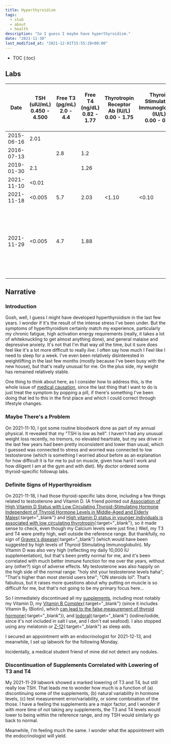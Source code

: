 ```yaml
---
title: Hyperthyroidism
tags:
  - stub
  - about
  - health
description: "So I guess I maybe have hyperthyroidism."
date: "2021-11-30"
last_modified_at: "2021-12-01T15:55:28+00:00"
---
```


* TOC
{:toc}

## Labs

|Date|TSH (uIU/mL)<br />0.450 - 4.500|Free T3 (pg/mL)<br />2.0 - 4.4|Free T4 (ng/dL)<br />0.82 - 1.77|Thyrotropin<br />Receptor Ab (IU/L)<br />0.00 - 1.75|Thyroid Stimulating<br />Immunoglobulin (IU/L)<br />0.00 - 0.55|Total Testosterone (ng/dL)<br />264-916|Sex Hormone<br />Binding Globulin (nmol/L)<br />16.5-55.9|Vitamin D (ng/mL)<br />30.0 - 100.0|Comments|
|-|-|-|-|-|-|-|-|-|-|
|2015-06-16|2.01| | | | |718| |86.5| |
|2016-07-13| |2.8|1.2| | | | |110| |
|2019-01-30|2.1| |1.26| | |713| | | |
|2021-11-10|<0.01| | | | | | | | |
|2021-11-18|<0.005|5.7|2.03|<1.10|<0.10|905|62.3|137.0|pursuant to low TSH test|
|2021-11-29|<0.005|4.7|1.88| | | | | |after 6 days of discontinuing all [supplements](/physical-fitness/#supplements),<br />most notably, Iodoral, Vitamin D, Vitamin B<sub>7</sub> (Biotin)|

## Narrative

### Introduction

Gosh, well, I guess I might have developed hyperthyroidism in the last few years. I wonder if it's the result of the intense stress I've been under. But the symptoms of hyperthyroidism certainly match my experience, particularly my chronic fatigue, high activation energy requirements (really, it takes a lot of whiteknuckling to get almost anything done), and general malaise and depressive anxiety. It's not that I'm that way _all_ the time, but it sure does feel like it's a lot more difficult to really _live_. I often say how much I Feel like I need to sleep for a week. I've even been relatively disinterested in weightlifting in the last few months (mostly because I've been busy with the new house), but that's really unusual for me. On the plus side, my weight has remained relatively stable.

One thing to think about here, as I consider how to address this, is the whole issue of [medical causation](/medical-causation/), since the last thing that I want to do is just treat the symptom by popping a pill, if there's something I've been doing that led to this in the first place and which I could correct through lifestyle changes.

### Maybe There's a Problem

On 2021-11-10, I got some routine bloodwork done as part of my annual physical. It revealed that my "TSH is low as hell". I haven't had any unusual weight loss recently, no tremors, no elevated heartrate, but my sex drive in the last few years had been pretty inconsistent and lower than usual, which I guessed was connected to stress and worried was connected to low testosterone (which is something I worried about before as an explanation for how difficult it is for me to put on muscle, given how hard I work and how diligent I am at the gym and with diet). My doctor ordered some thyroid-specific followup labs.

### Definite Signs of Hyperthyroidism

On 2021-11-18, I had those thyroid-specific labs done, including a few things related to testosterone and Vitamin D. (A friend pointed out [Association of High Vitamin D Status with Low Circulating Thyroid-Stimulating Hormone Independent of Thyroid Hormone Levels in Middle-Aged and Elderly Males](https://www.semanticscholar.org/paper/Association-of-High-Vitamin-D-Status-with-Low-of-in-Zhang-Wang/b2622243904edd294e3385fe6179b11816eaef34){:target="&lowbar;blank"} and [High vitamin D status in younger individuals is associated with low circulating thyrotropin](https://pubmed.ncbi.nlm.nih.gov/22931506/){:target="&lowbar;blank"}, so it made sense to check, even though my Calcium levels were just fine.) Well, my T3 and T4 were pretty high, well outside the reference range. But thankfully, no sign of [Graves's disease](https://www.mayoclinic.org/diseases-conditions/graves-disease/symptoms-causes/syc-20356240){:target="&lowbar;blank"} (which would have been suggested by high levels of Thyroid Stimulating Immunoglobulin). My Vitamin D was also very high (reflecting my daily 10,000 IU supplementation), but that's been pretty normal for me, and it's been correlated with much better immune function for me over the years, without any (other?) sign of adverse effects. My testosterone was also happily on the high side of the normal range: "holy shit your testosterone levels haha"; "That's higher than most steroid users btw"; "ON steroids lol". That's fabulous, but it raises more questions about why putting on muscle is so difficult for me, but that's not going to be my primary focus here...

So I immediately discontinued all my [supplements](/physical-fitness/#supplements), including most notably my Vitamin D, my [Vitamin B Complex](https://www.thorne.com/products/dp/basic-b-complex){:target="&lowbar;blank"} (since it includes Vitamin B<sub>7</sub> (Biotin), which [can lead to the false measurement of thyroid hormone](https://www.thyroid.org/patient-thyroid-information/ct-for-patients/december-2018/vol-11-issue-12-p-3-4/){:target="&lowbar;blank"}), and [Iodoral](https://www.optimox.com/shop/iodoral/){:target="&lowbar;blank"} (iodine/iodide, since it's not included in salt I use, and I don't eat seafood). I also stopped using any melatonin or [Z-12](https://biotest.t-nation.com/products/z-12){:target="&lowbar;blank"} as sleep aids.

I secured an appointment with an endocrinologist for 2021-12-13, and meanwhile, I set up labwork for the following Monday.

Incidentally, a medical student friend of mine did not detect any nodules.

### Discontinuation of Supplements Correlated with Lowering of T3 and T4

My 2021-11-29 labwork showed a marked lowering of T3 and T4, but still really low TSH. That leads me to wonder how much is a function of (a) discontinuing some of the supplements, (b) natural variability in hormone levels, (c) test measurement error/variability, or some combination of the those. I have a feeling the supplements are a major factor, and I wonder if with more time of not taking any supplements, the T3 and T4 levels would lower to being within the reference range, and my TSH would similarly go back to normal.

Meanwhile, I'm feeling much the same. I wonder what the appointment with the endocrinologist will yield.
